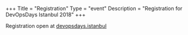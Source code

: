 +++
Title = "Registration"
Type = "event"
Description = "Registration for DevOpsDays Istanbul 2018"
+++

<div style="width:100%; text-align:left;">

Registration open at <a href="https://devopsdays.istanbul/" target="_blank">devopsdays.istanbul</a></div></div>
</div>
